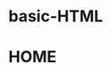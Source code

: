  # basic-HTML
<!DOCTYPE html>
<html> 
<head>
<title> Ancher tag</title>
</head>
<body>
<h1> HOME</h1>
</body>
 </html>